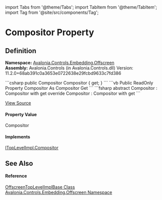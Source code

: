 import Tabs from '@theme/Tabs'; 
import TabItem from '@theme/TabItem'; 
import Tag from '@site/src/components/Tag'; 

# Compositor Property




## Definition
**Namespace:** <a href="N_Avalonia_Controls_Embedding_Offscreen">Avalonia.Controls.Embedding.Offscreen</a>  
**Assembly:** Avalonia.Controls (in Avalonia.Controls.dll) Version: 11.2.0+68ab391c0a3653e0722638e29fcbd9633c7fd386

<Tabs groupId="api-code-preview">
<TabItem value="csharp" label="C#">
```csharp
public Compositor Compositor { get; }
```
</TabItem>
<TabItem value="vb" label="VB">
```vb
Public ReadOnly Property Compositor As Compositor
	Get
```
</TabItem>
<TabItem value="fsharp" label="F#">
```fsharp
abstract Compositor : Compositor with get
override Compositor : Compositor with get
```
</TabItem>
</Tabs>



<a href="https://github.com/AvaloniaUI/Avalonia/tree/master/srcAvalonia.Controls/Embedding/Offscreen/OffscreenTopLevelImpl.cs#L25" title="View the source code">View Source</a>



#### Property Value
Compositor

#### Implements
<a href="P_Avalonia_Platform_ITopLevelImpl_Compositor">ITopLevelImpl.Compositor</a>  


## See Also


#### Reference
<a href="T_Avalonia_Controls_Embedding_Offscreen_OffscreenTopLevelImplBase">OffscreenTopLevelImplBase Class</a>  
<a href="N_Avalonia_Controls_Embedding_Offscreen">Avalonia.Controls.Embedding.Offscreen Namespace</a>  
